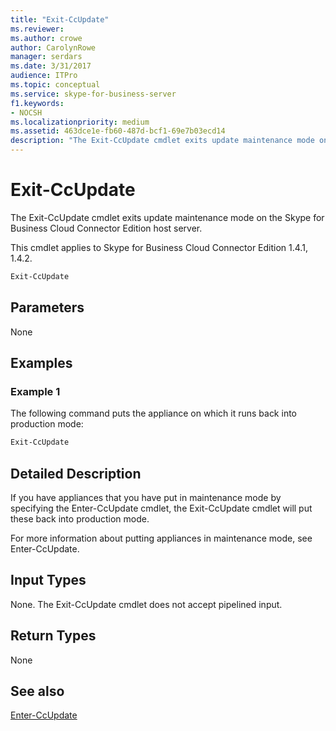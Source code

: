 ```yaml
---
title: "Exit-CcUpdate"
ms.reviewer: 
ms.author: crowe
author: CarolynRowe
manager: serdars
ms.date: 3/31/2017
audience: ITPro
ms.topic: conceptual
ms.service: skype-for-business-server
f1.keywords:
- NOCSH
ms.localizationpriority: medium
ms.assetid: 463dce1e-fb60-487d-bcf1-69e7b03ecd14
description: "The Exit-CcUpdate cmdlet exits update maintenance mode on the Skype for Business Cloud Connector Edition host server."
---
```


# Exit-CcUpdate
 
The Exit-CcUpdate cmdlet exits update maintenance mode on the Skype for Business Cloud Connector Edition host server. 
  
This cmdlet applies to Skype for Business Cloud Connector Edition 1.4.1, 1.4.2. 
  
```powershell
Exit-CcUpdate
```

## Parameters

None
  
## Examples
<a name="Examples"> </a>

### Example 1

The following command puts the appliance on which it runs back into production mode: 
  
```powershell
Exit-CcUpdate
```

## Detailed Description
<a name="DetailedDescription"> </a>

If you have appliances that you have put in maintenance mode by specifying the Enter-CcUpdate cmdlet, the Exit-CcUpdate cmdlet will put these back into production mode. 
  
For more information about putting appliances in maintenance mode, see Enter-CcUpdate.
  
## Input Types
<a name="InputTypes"> </a>

None. The Exit-CcUpdate cmdlet does not accept pipelined input.
  
## Return Types
<a name="ReturnTypes"> </a>

None 
  
## See also
<a name="ReturnTypes"> </a>

[Enter-CcUpdate](enter-ccupdate.md)
  


